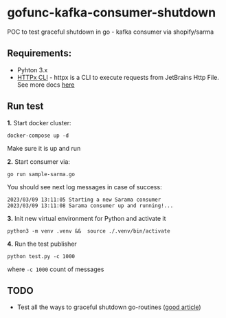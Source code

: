 # gofunc-kafka-consumer-shutdown
POC to test graceful shutdown in go - kafka consumer via shopify/sarma

## Requirements:

- Pyhton 3.x
- [HTTPx CLI](https://github.com/servicex-sh/httpx#how-to-install) - httpx is a CLI to execute requests from JetBrains Http File. See more docs [here](https://httpx.sh/docs/tutorial-basics/misc)

## Run test

**1.** Start docker cluster:
```
docker-compose up -d
```
Make sure it is up and run

**2.** Start consumer via:
```
go run sample-sarma.go
```
You should see next log messages in case of success:
```
2023/03/09 13:11:05 Starting a new Sarama consumer
2023/03/09 13:11:08 Sarama consumer up and running!...
```

**3.** Init new virtual environment for Python and activate it
```
python3 -m venv .venv &&  source ./.venv/bin/activate
```

**4.** Run the test publisher 
```
python test.py -c 1000 
```
where `-c 1000` count of messages


## TODO

- Test all the ways to graceful shutdown go-routines ([good article](https://www.rudderstack.com/blog/implementing-graceful-shutdown-in-go/))
